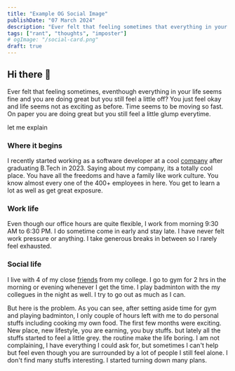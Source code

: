 ```yaml
---
title: "Example OG Social Image"
publishDate: "07 March 2024"
description: "Ever felt that feeling sometimes that everything in your life seems fine but"
tags: ["rant", "thoughts", "imposter"]
# ogImage: "/social-card.png"
draft: true
---
```


## Hi there 👋

Ever felt that feeling sometimes, eventhough everything in your life seems fine and you are doing great but you still feel a little off?
You just feel okay and life seems not as exciting as before. Time seems to be moving so fast. On paper you are doing great but you still feel a little glump everytime.

let me explain

### Where it begins
I recently started working as a software developer at a cool [company](https://keyvalue.systems) after graduating B.Tech in 2023. 
Saying about my company, its a totally cool place. You have all the freedoms and have a family like work culture. You know almost every one of the 400+ employees in here. You get to learn a lot as well as get great exposure.

### Work life
Even though our office hours are quite flexible, I work from morning 9:30 AM to 6:30 PM. I do sometime come in early and stay late. I have never felt work pressure or anything. I take generous breaks in between so I rarely feel exhausted.  

### Social life
I live with 4 of my close [friends](https://instagram.com/devsoncoffee) from my college. I go to gym for 2 hrs in the morning or evening whenever I get the time. I play badminton with the my collegues in the night as well. I try to go out as much as I can. 

But here is the problem. As you can see, after setting aside time for gym and playing badminton, I only couple of hours left with me to do personal stuffs including cooking my own food. The first few months were exciting. New place, new lifestyle, you are earning, you buy stuffs. but lately all the stuffs started to feel a little grey. the routine make the life boring. I am not complaining, I have everything I could ask for, but sometimes I can't help but feel even though you are surrounded by a lot of people I still feel alone. I don't find many stuffs interesting. I started turning down many plans.

